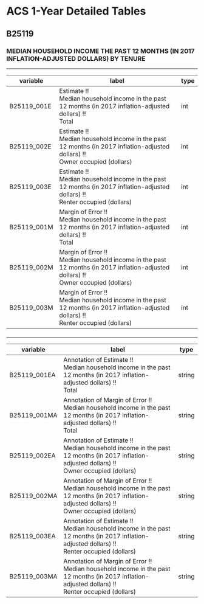 # ACS 1-Year Detailed Tables

## B25119

### MEDIAN HOUSEHOLD INCOME THE PAST 12 MONTHS (IN 2017 INFLATION-ADJUSTED DOLLARS) BY TENURE

___

| variable | label | type |
| ----- | ----- | ----- |
| B25119_001E | Estimate !!<br>Median household income in the past 12 months (in 2017 inflation-adjusted dollars) !!<br>Total | int |
| B25119_002E | Estimate !!<br>Median household income in the past 12 months (in 2017 inflation-adjusted dollars) !!<br>Owner occupied (dollars) | int |
| B25119_003E | Estimate !!<br>Median household income in the past 12 months (in 2017 inflation-adjusted dollars) !!<br>Renter occupied (dollars) | int |
| B25119_001M | Margin of Error !!<br>Median household income in the past 12 months (in 2017 inflation-adjusted dollars) !!<br>Total | int |
| B25119_002M | Margin of Error !!<br>Median household income in the past 12 months (in 2017 inflation-adjusted dollars) !!<br>Owner occupied (dollars) | int |
| B25119_003M | Margin of Error !!<br>Median household income in the past 12 months (in 2017 inflation-adjusted dollars) !!<br>Renter occupied (dollars) | int |
### 

___

| variable | label | type |
| ----- | ----- | ----- |
| B25119_001EA | Annotation of Estimate !!<br>Median household income in the past 12 months (in 2017 inflation-adjusted dollars) !!<br>Total | string |
| B25119_001MA | Annotation of Margin of Error !!<br>Median household income in the past 12 months (in 2017 inflation-adjusted dollars) !!<br>Total | string |
| B25119_002EA | Annotation of Estimate !!<br>Median household income in the past 12 months (in 2017 inflation-adjusted dollars) !!<br>Owner occupied (dollars) | string |
| B25119_002MA | Annotation of Margin of Error !!<br>Median household income in the past 12 months (in 2017 inflation-adjusted dollars) !!<br>Owner occupied (dollars) | string |
| B25119_003EA | Annotation of Estimate !!<br>Median household income in the past 12 months (in 2017 inflation-adjusted dollars) !!<br>Renter occupied (dollars) | string |
| B25119_003MA | Annotation of Margin of Error !!<br>Median household income in the past 12 months (in 2017 inflation-adjusted dollars) !!<br>Renter occupied (dollars) | string |

